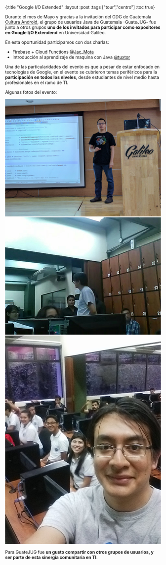 {:title "Google I/O Extended"
 :layout :post
 :tags  ["tour","centro"]
 :toc true}

Durante el mes de Mayo y gracias a la invitación del GDG de Guatemala [Cultura Android](https://www.facebook.com/androidgt/), el grupo de usuarios Java de Guatemala -GuateJUG- fue junto a otros grupos **uno de los invitados para participar como expositores en Google I/O Extendend** en Universidad Galileo.

En esta oportunidad participamos con dos charlas:

* Firebase + Cloud Functions [@Jac_Mota](https://twitter.com/Jac_Mota)
* Introducción al aprendizaje de maquina con Java [@tuxtor](https://twitter.com/tuxtor)

Una de las particularidades del evento es que a pesar de estar enfocado en tecnologías de Google, en el evento se cubrieron temas periféricos para la **participación en todos los niveles**, desde estudiantes de nivel medio hasta profesionales en el ramo de TI.

Algunas fotos del evento:

<div class="fotorama">
<img src="../../img/posts/tour-io/io1.jpg"  >
<img src="../../img/posts/tour-io/io2.jpg"  >
<img src="../../img/posts/tour-io/io3.jpg"  >
</div>

Para GuateJUG fue **un gusto compartir con otros grupos de usuarios, y ser parte de esta sinergia comunitaria en TI**.
